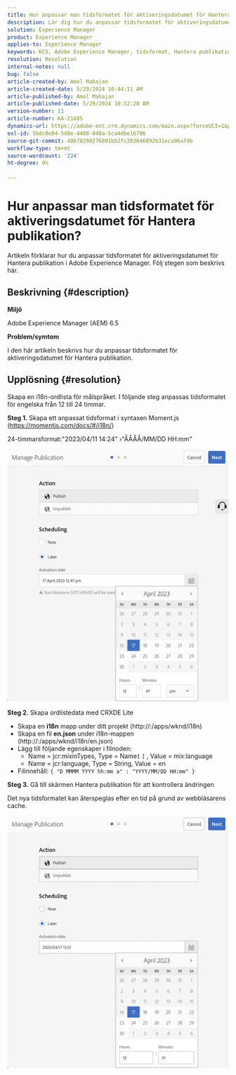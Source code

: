 ```yaml
---
title: Hur anpassar man tidsformatet för aktiveringsdatumet för Hantera publikation?
description: Lär dig hur du anpassar tidsformatet för aktiveringsdatumet för Hantera publikation i Adobe Experience Manager.
solution: Experience Manager
product: Experience Manager
applies-to: Experience Manager
keywords: KCS, Adobe Experience Manager, tidsformat, Hantera publikation, AEM
resolution: Resolution
internal-notes: null
bug: false
article-created-by: Amol Mahajan
article-created-date: 5/29/2024 10:44:11 AM
article-published-by: Amol Mahajan
article-published-date: 5/29/2024 10:52:28 AM
version-number: 11
article-number: KA-21885
dynamics-url: https://adobe-ent.crm.dynamics.com/main.aspx?forceUCI=1&pagetype=entityrecord&etn=knowledgearticle&id=a0bd5f60-a81d-ef11-840a-002248092444
exl-id: 5bdc0e84-5d8e-4408-848a-5ca4dbe16796
source-git-commit: 40678290276891bb2fc203646892b31eca96afdb
workflow-type: tm+mt
source-wordcount: '224'
ht-degree: 0%

---
```


# Hur anpassar man tidsformatet för aktiveringsdatumet för Hantera publikation?


Artikeln förklarar hur du anpassar tidsformatet för aktiveringsdatumet för Hantera publikation i Adobe Experience Manager. Följ stegen som beskrivs här.

## Beskrivning {#description}


<b>Miljö</b>

Adobe Experience Manager (AEM) 6.5



<b>Problem/symtom</b>

I den här artikeln beskrivs hur du anpassar tidsformatet för aktiveringsdatumet för Hantera publikation.


## Upplösning {#resolution}


Skapa en i18n-ordlista för målspråket. I följande steg anpassas tidsformatet för engelska från 12 till 24 timmar.

<b>Steg 1.</b> Skapa ett anpassat tidsformat i syntaxen Moment.js (https://momentjs.com/docs/#/i18n/)

24-timmarsformat:&quot;2023/04/11 14:24&quot; ›&quot;ÅÅÅÅ/MM/DD HH:mm&quot;

![](assets/d14c64e9-53de-ed11-a7c7-6045bd006268.png)

<b>Steg 2.</b> Skapa ordlistedata med CRXDE Lite

- Skapa en <b>i18n</b> mapp under ditt projekt (http://:/apps/wknd/i18n)
- Skapa en fil <b>en.json</b> under i18n-mappen (http://:/apps/wknd/i18n/en.json)
- Lägg till följande egenskaper i filnoden:
   - Name = jcr:mixinTypes, Type = Name`[` `]` , Value = mix:language
   - Name = jcr:language, Type = String, Value = en
- Filinnehåll: `{ "D MMMM YYYY hh:mm a" : "YYYY/MM/DD HH:mm" }`


<b>Steg 3.</b> Gå till skärmen Hantera publikation för att kontrollera ändringen

Det nya tidsformatet kan återspeglas efter en tid på grund av webbläsarens cache.

![](assets/25f363ef-53de-ed11-a7c7-6045bd006268.png)
